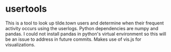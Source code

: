 # usertools
This is a tool to look up tilde.town users and determine when their frequent activity occurs using the userlogs. 
Python dependencies are numpy and pandas. I could not install pandas in python's virtual environment so this will
be an issue to address in future commits. Makes use of vis.js for visualizations.
